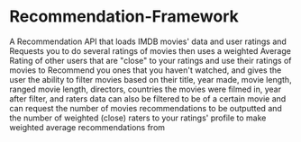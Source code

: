 # Recommendation-Framework
A Recommendation API that loads IMDB movies' data and user ratings and Requests you to do several ratings of movies then uses a weighted Average Rating of other users that are "close" to your ratings and use their ratings of movies to Recommend you ones that you haven't watched, and gives the user the ability to filter movies based on their title, year made, movie length, ranged movie length, directors, countries the movies were filmed in, year after filter, and raters data can also be filtered to be of a certain movie and can request the number of movies recommendations to be outputted and the number of weighted (close) raters to your ratings' profile to make weighted average recommendations from 
